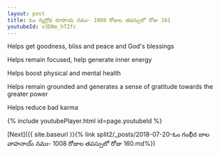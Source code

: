 ```yaml
---
layout: post
title: ఓం న్యగ్రోధ రూపాయ నమః- 1008 రోజుల తపస్సులో రోజు 161
youtubeId: v3DNe_hTZfc
---
```

 
 
Helps get goodness, bliss and peace and God's blessings
 
Helps remain focused, help generate inner energy 
 
Helps boost physical and mental health 
 
Helps remain grounded and generates a sense of gratitude towards the greater power 
 
Helps reduce bad karma
 
 
 
 


{% include youtubePlayer.html id=page.youtubeId %}
 
[Next]({{ site.baseurl }}{% link  split2/_posts/2018-07-20-ఓం గంభీర బాల వాహనాయ్ నమః- 1008 రోజుల తపస్సులో రోజు 160.md%})
 
